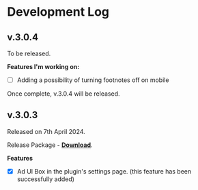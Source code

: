# Development Log

## v.3.0.4 

To be released.

**Features I'm working on:**

- [ ] Adding a possibility of turning footnotes off on mobile

Once complete, v.3.0.4 will be released.

## v.3.0.3 

Released on 7th April 2024.

Release Package - [**Download**](https://github.com/wpcorner/footnotes-made-easy/releases/tag/3.0.3).

**Features**

- [x] Ad UI Box in the plugin's settings page. (this feature has been successfully added)
